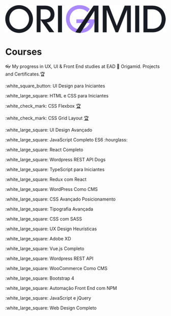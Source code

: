 <picture>
  <source media="(prefers-color-scheme: dark)" srcset="https://github.com/rema77/origamid-courses/blob/master/origamid-logo-dark.png">
  <img alt="Shows an illustrated sun in light color mode and a moon with stars in dark color mode." src="https://github.com/rema77/origamid-courses/blob/master/origamid-logo-light.png">
</picture>

# Courses

👓 My progress in UX, UI &amp; Front End studies at EAD 🐺 Origamid. Projects and Certificates.🏆

<p>:white_square_button: UI Design para Iniciantes</p>
<p>:white_large_square: HTML e CSS para Iniciantes</p>
<p>:white_check_mark: CSS Flexbox <a href="https://origamid.com/certificate/2aabcf77" target="_blank" title="Certificate">🏆</a></p>
<p>:white_check_mark: CSS Grid Layout <a href="https://origamid.com/certificate/7376c548" target="_blank" title="Certificate">🏆</a></p>
<p>:white_large_square: UI Design Avançado</p>
<p>:white_large_square: JavaScript Completo ES6 :hourglass:</p>
<p>:white_large_square: React Completo</p>
<p>:white_large_square: Wordpress REST API Dogs</p>
<p>:white_large_square: TypeScript para Iniciantes</p>
<p>:white_large_square: Redux com React</p>
<p>:white_large_square: WordPress Como CMS</p>
<p>:white_large_square: CSS Avançado Posicionamento</p>
<p>:white_large_square: Tipografia Avançada</p>
<p>:white_large_square: CSS com SASS</p>
<p>:white_large_square: UX Design Heurísticas</p>
<p>:white_large_square: Adobe XD</p>
<p>:white_large_square: Vue.js Completo</p>
<p>:white_large_square: Wordpress REST API</p>
<p>:white_large_square: WooCommerce Como CMS</p>
<p>:white_large_square: Bootstrap 4</p>
<p>:white_large_square: Automação Front End com NPM</p>
<p>:white_large_square: JavaScript e jQuery</p>
<p>:white_large_square: Web Design Completo</p>
